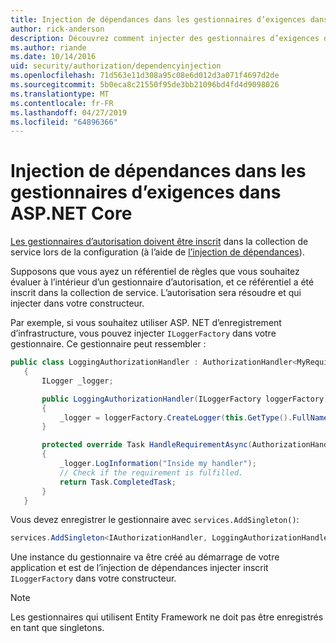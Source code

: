 ```yaml
---
title: Injection de dépendances dans les gestionnaires d’exigences dans ASP.NET Core
author: rick-anderson
description: Découvrez comment injecter des gestionnaires d’exigences d’autorisation dans une application ASP.NET Core à l’aide de l’injection de dépendances.
ms.author: riande
ms.date: 10/14/2016
uid: security/authorization/dependencyinjection
ms.openlocfilehash: 71d563e11d308a95c08e6d012d3a071f4697d2de
ms.sourcegitcommit: 5b0eca8c21550f95de3bb21096bd4fd4d9098026
ms.translationtype: MT
ms.contentlocale: fr-FR
ms.lasthandoff: 04/27/2019
ms.locfileid: "64896366"
---
```

# <a name="dependency-injection-in-requirement-handlers-in-aspnet-core"></a>Injection de dépendances dans les gestionnaires d’exigences dans ASP.NET Core

<a name="security-authorization-di"></a>

[Les gestionnaires d’autorisation doivent être inscrit](xref:security/authorization/policies#handler-registration) dans la collection de service lors de la configuration (à l’aide de [l’injection de dépendances](xref:fundamentals/dependency-injection)).

Supposons que vous ayez un référentiel de règles que vous souhaitez évaluer à l’intérieur d’un gestionnaire d’autorisation, et ce référentiel a été inscrit dans la collection de service. L’autorisation sera résoudre et qui injecter dans votre constructeur.

Par exemple, si vous souhaitez utiliser ASP. NET d’enregistrement d’infrastructure, vous pouvez injecter `ILoggerFactory` dans votre gestionnaire. Ce gestionnaire peut ressembler :

```csharp
public class LoggingAuthorizationHandler : AuthorizationHandler<MyRequirement>
   {
       ILogger _logger;

       public LoggingAuthorizationHandler(ILoggerFactory loggerFactory)
       {
           _logger = loggerFactory.CreateLogger(this.GetType().FullName);
       }

       protected override Task HandleRequirementAsync(AuthorizationHandlerContext context, MyRequirement requirement)
       {
           _logger.LogInformation("Inside my handler");
           // Check if the requirement is fulfilled.
           return Task.CompletedTask;
       }
   }
   ```

Vous devez enregistrer le gestionnaire avec `services.AddSingleton()`:

```csharp
services.AddSingleton<IAuthorizationHandler, LoggingAuthorizationHandler>();
```

Une instance du gestionnaire va être créé au démarrage de votre application et est de l’injection de dépendances injecter inscrit `ILoggerFactory` dans votre constructeur.

> [!NOTE]
> Les gestionnaires qui utilisent Entity Framework ne doit pas être enregistrés en tant que singletons.
